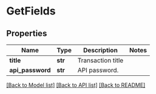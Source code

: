 # GetFields

## Properties
Name | Type | Description | Notes
------------ | ------------- | ------------- | -------------
**title** | **str** | Transaction title | 
**api_password** | **str** | API password. | 

[[Back to Model list]](../README.md#documentation-for-models) [[Back to API list]](../README.md#documentation-for-api-endpoints) [[Back to README]](../README.md)


